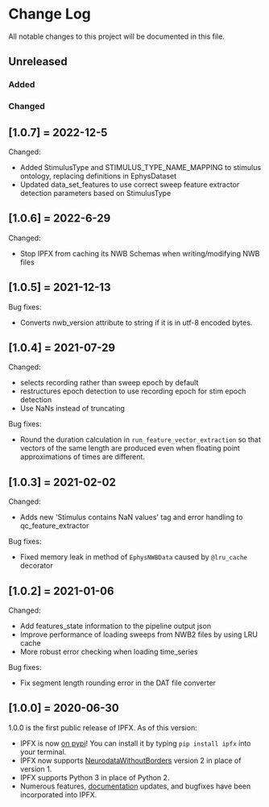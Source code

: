 # Change Log
All notable changes to this project will be documented in this file.

## Unreleased

### Added

### Changed

## [1.0.7] = 2022-12-5
Changed:
- Added StimulusType and STIMULUS_TYPE_NAME_MAPPING to stimulus ontology, replacing definitions in EphysDataset
- Updated data_set_features to use correct sweep feature extractor detection parameters based on StimulusType

## [1.0.6] = 2022-6-29
Changed: 
- Stop IPFX from caching its NWB Schemas when writing/modifying NWB files

## [1.0.5] = 2021-12-13
Bug fixes: 
- Converts nwb_version attribute to string if it is in utf-8 encoded bytes.

## [1.0.4] = 2021-07-29
Changed:
- selects recording rather than sweep epoch by default
- restructures epoch detection to use recording epoch for stim epoch detection
- Use NaNs instead of truncating

Bug fixes:
- Round the duration calculation in `run_feature_vector_extraction` so that
vectors of the same length are produced even when floating point approximations
of times are different.

## [1.0.3] = 2021-02-02
Changed:
- Adds new 'Stimulus contains NaN values' tag and error handling to qc_feature_extractor

Bug fixes:
- Fixed memory leak in method of `EphysNWBData` caused by `@lru_cache` decorator

## [1.0.2] = 2021-01-06

Changed:
- Add features_state information to the pipeline output json
- Improve performance of loading sweeps from NWB2 files by using LRU cache
- More robust error checking when loading time_series

Bug fixes:
- Fix segment length rounding error in the DAT file converter

## [1.0.0] = 2020-06-30

1.0.0 is the first public release of IPFX. As of this version:
- IPFX is now [on pypi](https://pypi.org/project/IPFX/)! You can install it by typing `pip install ipfx` into your terminal.
- IPFX now supports [NeurodataWithoutBorders](https://www.nwb.org) version 2 in place of version 1.
- IPFX supports Python 3 in place of Python 2.
- Numerous features, [documentation](https://ipfx.readthedocs.io/en/latest/) updates, and bugfixes have been incorporated into IPFX.
